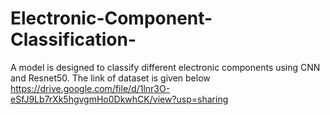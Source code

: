 # Electronic-Component-Classification-
A model is designed to classify different electronic components using CNN and Resnet50.
The link of dataset is given below
https://drive.google.com/file/d/1lnr3O-eSfJ9Lb7rXk5hgvgmHo0DkwhCK/view?usp=sharing

